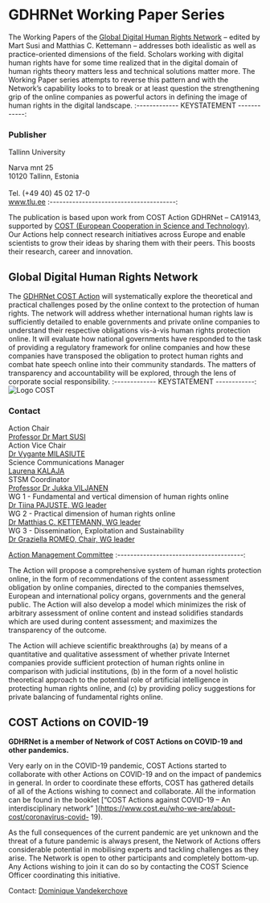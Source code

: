 # GDHRNet Working Paper Series

The Working Papers of the [Global Digital Human Rights Network](https://gdhrnet.eu/) – edited by Mart Susi and Matthias C. Kettemann – addresses both idealistic as well as practice-oriented dimensions of the field. Scholars working with digital human rights have for some time realized that in the digital domain of human rights theory matters less and technical solutions matter more. The Working Paper series attempts to reverse this pattern and with the Network’s capability looks to to break or at least question the strengthening grip of the online companies as powerful actors in defining the image of human rights in the digital landscape.
:------------- KEYSTATEMENT ------------: 
### Publisher

Tallinn University 

<span class="light">Narva mnt 25<br>
10120 Tallinn, Estonia<br><br>
Tel. (+49 40) 45 02 17-0<br>
www.tlu.ee</span>
:---------------------------------------:

The publication is based upon work from COST Action GDHRNet – CA19143, supported by [COST (European Cooperation in Science and Technology)](www.cost.eu). Our Actions help connect research initiatives across Europe and enable scientists to grow their ideas by sharing them with their peers. This boosts their research, career and innovation.

## Global Digital Human Rights Network

The [GDHRNet COST Action](https://www.cost.eu/actions/CA19143/) will systematically explore the theoretical and practical challenges posed by the online context to the protection of human rights. The network will address whether international human rights law is sufficiently detailed to enable governments and private online companies to understand their respective obligations vis-à-vis human rights protection online. It will evaluate how national governments have responded to the task of providing a regulatory framework for online companies and how these companies have transposed the obligation to protect human rights and combat hate speech online into their community standards. The matters of transparency and accountability will be explored, through the lens of corporate social responsibility. 
:------------- KEYSTATEMENT ------------: 
![Logo COST](assets/images/image1.png)
### Contact

Action Chair<br>
<span class="light"><a href="mailto:mart.susi@tlu.ee">Professor Dr Mart SUSI</a></span><br>
Action Vice Chair<br>
<span class="light"><a href="mailto:vygante.milasiute@tf.vu.lt">Dr Vygante MILASIUTE</a></span><br>
Science Communications Manager<br>
<span class="light"><a href="mailto:laurenakalaja@hotmail.com">Laurena KALAJA</a></span><br>
STSM Coordinator<br>
<span class="light"><a href="mailto:jukka.viljanen@tuni.fi">Professor Dr Jukka VILJANEN</a></span> <br>
WG 1 - Fundamental and vertical dimension of human rights online <br>
<span class="light"><a href="mailto:tiina.pajuste@tlu.ee">Dr Tiina PAJUSTE, WG leader</a></span><br>
WG 2 - Practical dimension of human rights online <br>
<span class="light"><a href="mailto:m.kettemann@leibniz-hbi.de">Dr Matthias C. KETTEMANN, WG leader</a></span><br>
WG 3 - Dissemination, Exploitation and Sustainability <br>
<span class="light"><a href="mailto:graziella.romeo@unibocconi.it">Dr Graziella ROMEO, Chair, WG leader</a></span><br>

[Action Management Committee](https://www.cost.eu/actions/CA19143/#tabs|Name:Management-Structure) 
:---------------------------------------:

The Action will propose a comprehensive system of human rights protection online, in the form of recommendations of the content assessment obligation by online companies, directed to the companies themselves, European and international policy organs, governments and the general public. The Action will also develop a model which minimizes the risk of arbitrary assessment of online content and instead solidifies standards which are used during content assessment; and maximizes the transparency of the outcome. 

The Action will achieve scientific breakthroughs (a) by means of a quantitative and qualitative assessment of whether private Internet companies provide sufficient protection of human rights online in comparison with judicial institutions, (b) in the form of a novel holistic theoretical approach to the potential role of artificial intelligence in protecting human rights online, and (c) by providing policy suggestions for private balancing of fundamental rights online. 


## COST Actions on COVID-19

**GDHRNet is a member of Network of COST Actions on COVID-19 and other pandemics.**

Very early on in the COVID-19 pandemic, COST Actions started to collaborate with other Actions on COVID-19 and on the impact of pandemics in general. In order to coordinate these efforts, COST has gathered details of all of the Actions wishing to connect and collaborate. All the information can be found in the booklet [“COST Actions against COVID-19 – An interdisciplinary network” ](https://www.cost.eu/who-we-are/about-cost/coronavirus-covid- 19).

As the full consequences of the current pandemic are yet unknown and the threat of a future pandemic is always present, the Network of Actions offers considerable potential in mobilising experts and tackling challenges as they arise. The Network is open to other participants and completely bottom-up. Any Actions wishing to join it can do so by contacting the COST Science Officer coordinating this initiative. 

Contact: [Dominique Vandekerchove](mailto:Dominique.Vandekerchove@cost.eu)